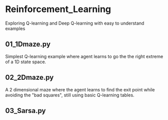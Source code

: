 # Reinforcement_Learning
Exploring Q-learning and Deep Q-learning with easy to understand examples

## 01_1Dmaze.py  
Simplest Q-learning example where agent learns to go the the right extreme of a 1D state space.

## 02_2Dmaze.py
A 2 dimensional maze where the agent learns to find the exit point while avoiding the "bad squares", still using basic Q-learning tables.

## 03_Sarsa.py
